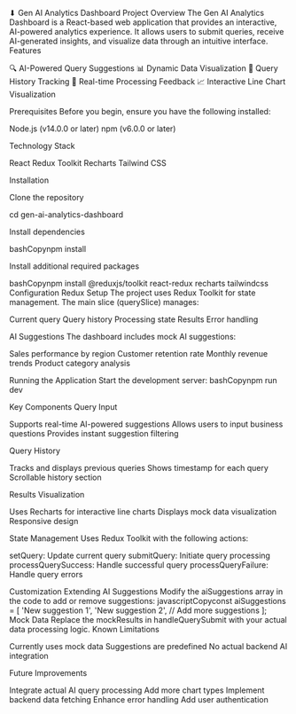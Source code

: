 
⬇
Gen AI Analytics Dashboard
Project Overview
The Gen AI Analytics Dashboard is a React-based web application that provides an interactive, AI-powered analytics experience. It allows users to submit queries, receive AI-generated insights, and visualize data through an intuitive interface.
Features

🔍 AI-Powered Query Suggestions
📊 Dynamic Data Visualization
📜 Query History Tracking
🚀 Real-time Processing Feedback
📈 Interactive Line Chart Visualization

Prerequisites
Before you begin, ensure you have the following installed:

Node.js (v14.0.0 or later)
npm (v6.0.0 or later)

Technology Stack

React
Redux Toolkit
Recharts
Tailwind CSS

Installation

Clone the repository

cd gen-ai-analytics-dashboard

Install dependencies

bashCopynpm install

Install additional required packages

bashCopynpm install @reduxjs/toolkit react-redux recharts tailwindcss
Configuration
Redux Setup
The project uses Redux Toolkit for state management. The main slice (querySlice) manages:

Current query
Query history
Processing state
Results
Error handling

AI Suggestions
The dashboard includes mock AI suggestions:

Sales performance by region
Customer retention rate
Monthly revenue trends
Product category analysis

Running the Application
Start the development server:
bashCopynpm run dev

Key Components
Query Input

Supports real-time AI-powered suggestions
Allows users to input business questions
Provides instant suggestion filtering

Query History

Tracks and displays previous queries
Shows timestamp for each query
Scrollable history section

Results Visualization

Uses Recharts for interactive line charts
Displays mock data visualization
Responsive design

State Management
Uses Redux Toolkit with the following actions:

setQuery: Update current query
submitQuery: Initiate query processing
processQuerySuccess: Handle successful query
processQueryFailure: Handle query errors

Customization
Extending AI Suggestions
Modify the aiSuggestions array in the code to add or remove suggestions:
javascriptCopyconst aiSuggestions = [
  'New suggestion 1',
  'New suggestion 2',
  // Add more suggestions
];
Mock Data
Replace the mockResults in handleQuerySubmit with your actual data processing logic.
Known Limitations

Currently uses mock data
Suggestions are predefined
No actual backend AI integration

Future Improvements

Integrate actual AI query processing
Add more chart types
Implement backend data fetching
Enhance error handling
Add user authentication
